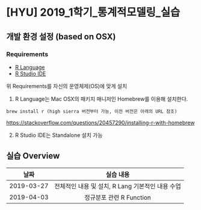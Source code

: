# [HYU] 2019_1학기_통계적모델링_실습

## 개발 환경 설정 (based on OSX)
### Requirements
- [R Language](https://www.r-project.org/)
- [R Studio IDE](https://www.rstudio.com/products/rstudio/download/)

위 Requirements를 자신의 운영체제(OS)에 맞게 설치

1. R Language는 Mac OSX의 패키지 매니저인 Homebrew를 이용해 설치한다.
```
brew install r (high sierra 버전부터 가능, 이전 버전은 아래의 URL 참조)
```
https://stackoverflow.com/questions/20457290/installing-r-with-homebrew

2. R Studio IDE는 Standalone 설치 가능

## 실습 Overview
| 날짜   |      실습 내용      |
|----------|:-------------:|
| 2019-03-27 | 전체적인 내용 및 설치, R Lang 기본적인 내용 수업 |
| 2019-04-03 | 정규분포 관련 R Function |
